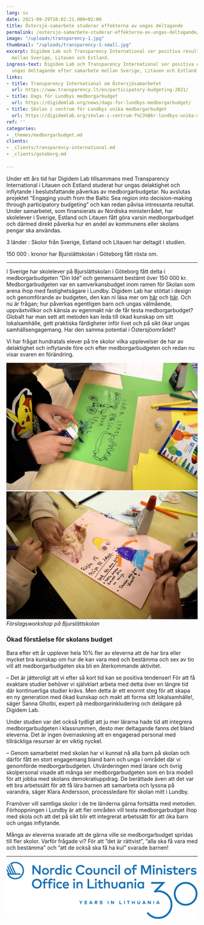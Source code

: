 ```yaml
---
lang: sv
date: 2021-09-29T10:02:21.000+02:00
title: Östersjö-samarbete studerar effekterna av ungas deltagande
permalink: /ostersjo-samarbete-studerar-effekterna-av-ungas-deltagande/
image: "/uploads/transparency-1.jpg"
thumbnail: "/uploads/transparency-1-small.jpg"
excerpt: Digidem Lab och Transparency International ser positiva resultat efter samarbete
  mellan Sverige, Litauen och Estland.
ingress-text: Digidem Lab och Transparency International ser positiva effekter av
  ungas deltagande efter samarbete mellan Sverige, Litauen och Estland.
links:
- title: Transparency International om Östersjösamarbetet
  url: https://www.transparency.lt/en/participatory-budgeting-2021/
- title: Dags för Lundbys medborgarbudget
  url: https://digidemlab.org/news/dags-for-lundbys-medborgarbudget/
- title: Skolan i centrum för Lundbys unika medborgarbudget
  url: https://digidemlab.org/skolan-i-centrum-f%C3%B6r-lundbys-unika-medborgarbudget/
ref: ''
categories:
- _themes/medborgarbudget.md
clients:
- _clients/transparency-international.md
- _clients/goteborg.md

---
```

Under ett års tid har Digidem Lab tillsammans med Transparency International i Litauen och Estland studerat hur ungas delaktighet och inflytande i beslutsfattande påverkas av medborgarbudgetar. Nu avslutas projektet ”Engaging youth from the Baltic Sea region into decision-making through participatory budgeting” och kan redan påvisa intressanta resultat. Under samarbetet, som finansierats av Nordiska ministerrådet, har skolelever i Sverige, Estland och Litauen fått göra varsin medborgarbudget och därmed direkt påverka hur en andel av kommunens eller skolans pengar ska användas.

3 länder
: Skolor från Sverige, Estland och Litauen har deltagit i studien.

150 000
: kronor har Bjurslättskolan i Göteborg fått rösta om.

***

I Sverige har skolelever på Bjurslättskolan i Göteborg fått delta i medborgarbudgeten ”Din Idé” och gemensamt bestämt över 150 000 kr. Medborgarbudgeten var en samverkansbudget inom ramen för Skolan som arena ihop med fastighetsägare i Lundby. Digidem Lab har stöttat i design och genomförande av budgeten, den kan ni läsa mer om [här](https://digidemlab.org/skolan-i-centrum-f%C3%B6r-lundbys-unika-medborgarbudget/) och [här](https://digidemlab.org/news/dags-for-lundbys-medborgarbudget/). Och nu är frågan; hur påverkas egentligen barn och ungas välmående, uppväxtvillkor och känsla av egenmakt när de får testa medborgarbudget? Globalt har man sett att metoden kan leda till ökad kunskap om sitt lokalsamhälle, gett praktiska färdigheter inför livet och på sikt ökar ungas samhällsengagemang. Har den samma potential i Östersjöområdet?

Vi har frågat hundratals elever på tre skolor vilka upplevelser de har av delaktighet och inflytande före och efter medborgarbudgeten och redan nu visar svaren en förändring.

![](/uploads/transparency-2.jpg)![](/uploads/transparency-3.jpg)_Förslagsworkshop på Bjurslättskolan_

### Ökad förståelse för skolans budget

Bara efter ett år upplever hela 10% fler av eleverna att de har bra eller mycket bra kunskap om hur de kan vara med och bestämma och sex av tio vill att medborgarbudgeten ska bli en återkommande aktivitet.

– Det är jätteroligt att vi efter så kort tid kan se positiva tendenser! För att få exaktare studier behöver vi självklart arbeta med detta över en längre tid där kontinuerliga studier krävs. Men detta är ett enormt steg för att skapa en ny generation med ökad kunskap och makt att forma sitt lokalsamhälle!, säger Sanna Ghotbi, expert på medborgarinkludering och delägare på Digidem Lab.

Under studien var det också tydligt att ju mer lärarna hade tid att integrera medborgarbudgeten i klassrummen, desto mer deltagande fanns det bland eleverna. Det är ingen överraskning att en engagerad personal med tillräckliga resurser är en viktig nyckel.

– Genom samarbetet med skolan har vi kunnat nå alla barn på skolan och därför fått en stort engagemang bland barn och unga i området där vi genomförde medborgarbudgeten. Utvärderingen med lärare och övrig skolpersonal visade att många ser medborgarbudgeten som en bra modell för att jobba med skolans demokratiuppdrag. De berättade även att det var ett bra arbetssätt för att få lära barnen att samarbeta och lyssna på varandra, säger Klara Andersson, processledare för skolan mitt i Lundby.

Framöver vill samtliga skolor i de tre länderna gärna fortsätta med metoden. Förhoppningen i Lundby är att fler områden vill testa medborgarbudget ihop med skola och att det på sikt blir ett integrerat arbetssätt för att öka barn och ungas inflytande.

Många av eleverna svarade att de gärna ville se medborgarbudget spridas till fler skolor. Varför frågade vi? För att ”det är rättvist”, ”alla ska få vara med och bestämma” och ”att de också ska få ha kul” svarade barnen!

***

![](/uploads/nordic-council-of-ministers-lith.png)
